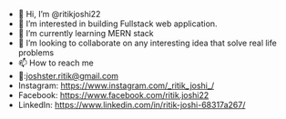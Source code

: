 - 👋 Hi, I’m @ritikjoshi22
- 👀 I’m interested in building Fullstack web application.
- 🌱 I’m currently learning MERN stack
- 💞️ I’m looking to collaborate on any interesting idea that solve real life problems
- 📫 How to reach me
- 📨:joshster.ritik@gmail.com
- Instagram: https://www.instagram.com/_ritik_joshi_/
- Facebook: https://www.facebook.com/ritik.joshi22
- LinkedIn: https://www.linkedin.com/in/ritik-joshi-68317a267/
